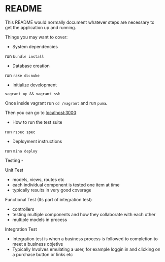 # README

This README would normally document whatever steps are necessary to get the
application up and running.

Things you may want to cover:

* System dependencies

run `bundle install`

* Database creation

run `rake db:nuke`

* Initialize development

`vagrant up && vagrant ssh`

Once inside vagrant run `cd /vagrant` and run `puma`.

Then you can go to [localhost:3000](http://localhost:3000)

* How to run the test suite

run `rspec spec`

* Deployment instructions

run `mina deploy`


Testing -

Unit Test
  - models, views, routes etc
  - each individual component is tested one item at time
  - typically results in very good coverage

Functional Test (Its part of integration test)
  - controllers
  - testing multiple components and how they collaborate with each other
  - multiple models in process

Integration Test
  - Integration test is when a business process is followed to 
  completion to meet a business objetive
  - Typically Involves emulating a user, for example loggin in
  and clicking on a purchase button or links etc